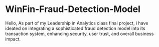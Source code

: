 # WinFin-Fraud-Detection-Model

Hello, As part of my Leadership in Analytics class final project, i have ideated on integrating a sophisticated fraud detection model into its transaction system, enhancing security, user trust, and overall business impact.
